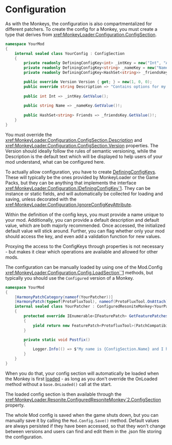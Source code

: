 # Configuration

As with the Monkeys, the configuration is also compartmentalized for different patchers.
To create the config for a Monkey, you must create a type that derives from <xref:MonkeyLoader.Configuration.ConfigSection>.

```csharp
namespace YourMod
{
    internal sealed class YourConfig : ConfigSection
    {
        private readonly DefiningConfigKey<int> _intKey = new("Int", "A random number.", () => 4);
        private readonly DefiningConfigKey<string> _nameKey = new("Name", "Your name!", () => 100_000);
        private readonly DefiningConfigKey<HashSet<string>> _friendsKey = new("Friends", "The internal collection of your friends.", () => new(), internalAccessOnly: true);

        public override Version Version { get; } = new(1, 0, 0);
        public override string Description => "Contains options for my mod.";
        
        public int Int => _intKey.GetValue();
        
        public string Name => _nameKey.GetValue()!;
        
        public HashSet<string> Friends => _friendsKey.GetValue()!;
    }
}
```

You must override the <xref:MonkeyLoader.Configuration.ConfigSection.Description>
and <xref:MonkeyLoader.Configuration.ConfigSection.Version> properties.
The Version should ideally follow the rules of semantic versioning,
while the Description is the default text which will be displayed
to help users of your mod understand, what can be configured here.

To actually allow configuration, you have to create [DefiningConfigKeys](xref:MonkeyLoader.Configuration.DefiningConfigKey\`1).
These will typically be the ones provided by MonkeyLoader or the Game Packs,
but they can be anything that implements the interface
<xref:MonkeyLoader.Configuration.IDefiningConfigKey`1>.
They can be instance or static fields, and will automatically be collected for loading and saving,
unless decorated with the <xref:MonkeyLoader.Configuration.IgnoreConfigKeyAttribute>.

Within the definition of the config keys, you must provide a name unique to your mod.
Additionally, you can provide a default description and default value,
which are both majorly recommended. Once accessed, the initialized default value will stick around.
Further, you can flag whether only your mod should access the key, and even add a validation function for new values.

Proxying the access to the ConfigKeys through properties is not necessary -
but makes it clear which operations are available and allowed for other mods.

The configuration can be manually loaded by using one of the Mod.Config <xref:MonkeyLoader.Configuration.Config.LoadSection``1>
methods, but typically you should use the `Configured` version of a Monkey.

```csharp
namespace YourMod
{
    [HarmonyPatchCategory(nameof(YourPatcher))]
    [HarmonyPatch(typeof(ProtoFluxTool), nameof(ProtoFluxTool.OnAttach))]
    internal sealed class YourPatcher : ConfiguredResoniteMonkey<YourPatcher, YourConfig>
    {
        protected override IEnumerable<IFeaturePatch> GetFeaturePatches()
        {
            yield return new FeaturePatch<ProtofluxTool>(PatchCompatibility.HookOnly);
        }

        private static void Postfix()
        {
            Logger.Info(() => $"My name is {ConfigSection.Name} and I have {ConfigSection.Friends.Count} friends!");
        }
    }
}
```

When you do that, your config section will automatically be loaded when the Monkey
is first [loaded](xref:MonkeyLoader.Resonite.ResoniteMonkey\`1.OnLoaded) - as long
as you don't override the OnLoaded method without a `base.OnLoaded()` call at the start.

The loaded config section is then available through the
<xref:MonkeyLoader.Resonite.ConfiguredResoniteMonkey`2.ConfigSection> property.

The whole Mod config is saved when the game shuts down,
but you can manually save it by calling the `Mod.Config.Save()` method.
Default values are always persisted if they have been accessed, so that they won't change between versions
and users can find and edit them in the .json file storing the configuration.